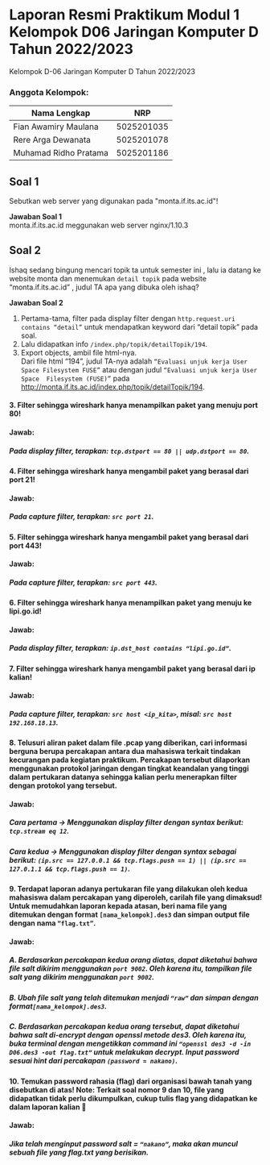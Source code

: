 # Laporan Resmi Praktikum Modul 1 Kelompok D06 Jaringan Komputer D Tahun 2022/2023

Kelompok D-06 Jaringan Komputer D Tahun 2022/2023

### Anggota Kelompok:
Nama Lengkap                | NRP
----------------------------| -------------
Fian Awamiry Maulana        | 5025201035 
Rere Arga Dewanata          | 5025201078 
Muhamad Ridho Pratama       | 5025201186

## Soal 1   
   Sebutkan web server yang digunakan pada "monta.if.its.ac.id"! 
   
   **Jawaban Soal 1**          
   monta.if.its.ac.id meggunakan web server nginx/1.10.3  
       
## Soal 2  
   Ishaq sedang bingung mencari topik ta untuk semester ini , lalu ia datang ke website monta dan menemukan ```detail topik``` pada website  “monta.if.its.ac.id” , judul TA apa yang dibuka oleh ishaq?  
   
**Jawaban Soal 2**  
1. Pertama-tama, filter pada display filter dengan ```http.request.uri contains “detail”``` untuk mendapatkan keyword dari “detail topik” pada soal.
2. Lalu didapatkan info ```/index.php/topik/detailTopik/194```.  
3. Export objects, ambil file html-nya.    
Dari file html “194”, judul TA-nya adalah ```“Evaluasi unjuk kerja User Space Filesystem FUSE”``` atau dengan judul ```“Evaluasi unjuk kerja User Space  Filesystem (FUSE)”``` pada http://monta.if.its.ac.id/index.php/topik/detailTopik/194.  

#### 3. Filter sehingga wireshark hanya menampilkan paket yang menuju port 80!  
#### Jawab:
##### Pada display filter, terapkan: ```tcp.dstport == 80 || udp.dstport == 80```.  
#### 4. Filter sehingga wireshark hanya mengambil paket yang berasal dari port 21!  
#### Jawab:
##### Pada capture filter, terapkan: ```src port 21```.  
#### 5. Filter sehingga wireshark hanya mengambil paket yang berasal dari port 443!  
#### Jawab:
##### Pada capture filter, terapkan: ```src port 443```.  
#### 6. Filter sehingga wireshark hanya menampilkan paket yang menuju ke lipi.go.id!  
#### Jawab:
##### Pada display filter, terapkan: ```ip.dst_host contains “lipi.go.id”```.  
#### 7. Filter sehingga wireshark hanya mengambil paket yang berasal dari ip kalian!  
#### Jawab:
##### Pada capture filter, terapkan: ```src host <ip_kita>```, misal: ```src host 192.168.18.13```.  
#### 8. Telusuri aliran paket dalam file .pcap yang diberikan, cari informasi berguna berupa percakapan antara dua mahasiswa terkait tindakan kecurangan pada kegiatan praktikum. Percakapan tersebut dilaporkan menggunakan protokol jaringan dengan tingkat keandalan yang tinggi dalam pertukaran datanya sehingga kalian perlu menerapkan filter dengan protokol yang tersebut.
#### Jawab:
##### Cara pertama -> Menggunakan display filter dengan syntax berikut: ```tcp.stream eq 12```.
##### Cara kedua -> Menggunakan display filter dengan syntax sebagai berikut: ```(ip.src == 127.0.0.1 && tcp.flags.push == 1) || (ip.src == 127.0.1.1 && tcp.flags.push == 1)```.  
#### 9. Terdapat laporan adanya pertukaran file yang dilakukan oleh kedua mahasiswa dalam percakapan yang diperoleh, carilah file yang dimaksud! Untuk memudahkan laporan kepada atasan, beri nama file yang ditemukan dengan format ```[nama_kelompok].des3``` dan simpan output file dengan nama ```“flag.txt”```.
#### Jawab:
##### A. Berdasarkan percakapan kedua orang diatas, dapat diketahui bahwa file salt dikirim menggunakan ```port 9002```. Oleh karena itu, tampilkan file salt yang dikirim menggunakan ```port 9002```.  
##### B. Ubah file salt yang telah ditemukan menjadi ```“raw”``` dan simpan dengan format```[nama_kelompok].des3```.  
##### C. Berdasarkan percakapan kedua orang tersebut, dapat diketahui bahwa salt di-encrypt dengan openssl metode des3. Oleh karena itu, buka terminal dengan mengetikkan command ini ```“openssl des3 -d -in D06.des3 -out flag.txt”``` untuk melakukan decrypt. Input password sesuai hint dari percakapan ```(password = nakano)```.  
#### 10. Temukan password rahasia (flag) dari organisasi bawah tanah yang disebutkan di atas! Note: Terkait soal nomor 9 dan 10, file yang didapatkan tidak perlu dikumpulkan, cukup tulis flag yang didapatkan ke dalam laporan kalian 🙏
#### Jawab:
##### Jika telah menginput password salt = ```“nakano”```, maka akan muncul sebuah file yang  flag.txt yang berisikan.  
